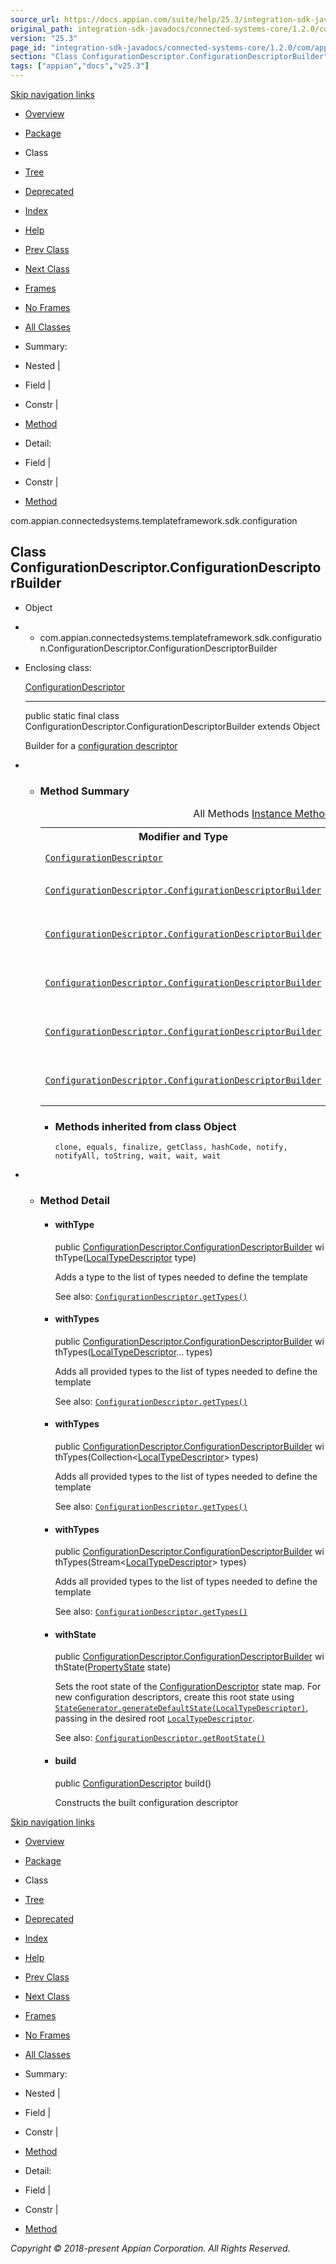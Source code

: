 ```yaml
---
source_url: https://docs.appian.com/suite/help/25.3/integration-sdk-javadocs/connected-systems-core/1.2.0/com/appian/connectedsystems/templateframework/sdk/configuration/ConfigurationDescriptor.ConfigurationDescriptorBuilder.html
original_path: integration-sdk-javadocs/connected-systems-core/1.2.0/com/appian/connectedsystems/templateframework/sdk/configuration/ConfigurationDescriptor.ConfigurationDescriptorBuilder.html
version: "25.3"
page_id: "integration-sdk-javadocs/connected-systems-core/1.2.0/com/appian/connectedsystems/templateframework/sdk/configuration/ConfigurationDescriptor.ConfigurationDescriptorBuilder"
section: "Class ConfigurationDescriptor.ConfigurationDescriptorBuilder"
tags: ["appian","docs","v25.3"]
---
```



[Skip navigation links](#skip.navbar.top "Skip navigation links")

-   [Overview](../../../../../../overview-summary.html)
-   [Package](package-summary.html)
-   Class
-   [Tree](package-tree.html)
-   [Deprecated](../../../../../../deprecated-list.html)
-   [Index](../../../../../../index-all.html)
-   [Help](../../../../../../help-doc.html)

-   [Prev Class](../../../../../../com/appian/connectedsystems/templateframework/sdk/configuration/ConfigurationDescriptor.html "class in com.appian.connectedsystems.templateframework.sdk.configuration")
-   [Next Class](../../../../../../com/appian/connectedsystems/templateframework/sdk/configuration/DisplayHint.html "enum in com.appian.connectedsystems.templateframework.sdk.configuration")

-   [Frames](../../../../../../index.html?com/appian/connectedsystems/templateframework/sdk/configuration/ConfigurationDescriptor.ConfigurationDescriptorBuilder.html)
-   [No Frames](ConfigurationDescriptor.ConfigurationDescriptorBuilder.html)

-   [All Classes](../../../../../../allclasses-noframe.html)

-   Summary: 
-   Nested | 
-   Field | 
-   Constr | 
-   [Method](#method.summary)

-   Detail: 
-   Field | 
-   Constr | 
-   [Method](#method.detail)

com.appian.connectedsystems.templateframework.sdk.configuration

## Class ConfigurationDescriptor.ConfigurationDescriptorBuilder

-   Object
-   -   com.appian.connectedsystems.templateframework.sdk.configuration.ConfigurationDescriptor.ConfigurationDescriptorBuilder

-   Enclosing class:

    [ConfigurationDescriptor](../../../../../../com/appian/connectedsystems/templateframework/sdk/configuration/ConfigurationDescriptor.html "class in com.appian.connectedsystems.templateframework.sdk.configuration")

    * * *

    public static final class ConfigurationDescriptor.ConfigurationDescriptorBuilder
    extends Object

    Builder for a [configuration descriptor](../../../../../../com/appian/connectedsystems/templateframework/sdk/configuration/ConfigurationDescriptor.html "class in com.appian.connectedsystems.templateframework.sdk.configuration")

-   -   ### Method Summary

        <table class="memberSummary" border="0" cellpadding="3" cellspacing="0" summary="Method Summary table, listing methods, and an explanation"><caption><span id="t0" class="activeTableTab"><span>All Methods</span><span class="tabEnd">&nbsp;</span></span><span id="t2" class="tableTab"><span><a href="javascript:show(2);">Instance Methods</a></span><span class="tabEnd">&nbsp;</span></span><span id="t4" class="tableTab"><span><a href="javascript:show(8);">Concrete Methods</a></span><span class="tabEnd">&nbsp;</span></span></caption><tbody><tr><th class="colFirst" scope="col">Modifier and Type</th><th class="colLast" scope="col">Method and Description</th></tr><tr id="i0" class="altColor"><td class="colFirst"><code><a href="../../../../../../com/appian/connectedsystems/templateframework/sdk/configuration/ConfigurationDescriptor.html" title="class in com.appian.connectedsystems.templateframework.sdk.configuration">ConfigurationDescriptor</a></code></td><td class="colLast"><code><span class="memberNameLink"><a href="../../../../../../com/appian/connectedsystems/templateframework/sdk/configuration/ConfigurationDescriptor.ConfigurationDescriptorBuilder.html#build--">build</a></span>()</code><div class="block">Constructs the built configuration descriptor</div></td></tr><tr id="i1" class="rowColor"><td class="colFirst"><code><a href="../../../../../../com/appian/connectedsystems/templateframework/sdk/configuration/ConfigurationDescriptor.ConfigurationDescriptorBuilder.html" title="class in com.appian.connectedsystems.templateframework.sdk.configuration">ConfigurationDescriptor.ConfigurationDescriptorBuilder</a></code></td><td class="colLast"><code><span class="memberNameLink"><a href="../../../../../../com/appian/connectedsystems/templateframework/sdk/configuration/ConfigurationDescriptor.ConfigurationDescriptorBuilder.html#withState-com.appian.connectedsystems.templateframework.sdk.configuration.PropertyState-">withState</a></span>(<a href="../../../../../../com/appian/connectedsystems/templateframework/sdk/configuration/PropertyState.html" title="class in com.appian.connectedsystems.templateframework.sdk.configuration">PropertyState</a>&nbsp;state)</code><div class="block">Sets the root state of the <a href="../../../../../../com/appian/connectedsystems/templateframework/sdk/configuration/ConfigurationDescriptor.html" title="class in com.appian.connectedsystems.templateframework.sdk.configuration">ConfigurationDescriptor</a> state map.</div></td></tr><tr id="i2" class="altColor"><td class="colFirst"><code><a href="../../../../../../com/appian/connectedsystems/templateframework/sdk/configuration/ConfigurationDescriptor.ConfigurationDescriptorBuilder.html" title="class in com.appian.connectedsystems.templateframework.sdk.configuration">ConfigurationDescriptor.ConfigurationDescriptorBuilder</a></code></td><td class="colLast"><code><span class="memberNameLink"><a href="../../../../../../com/appian/connectedsystems/templateframework/sdk/configuration/ConfigurationDescriptor.ConfigurationDescriptorBuilder.html#withType-com.appian.connectedsystems.templateframework.sdk.configuration.LocalTypeDescriptor-">withType</a></span>(<a href="../../../../../../com/appian/connectedsystems/templateframework/sdk/configuration/LocalTypeDescriptor.html" title="class in com.appian.connectedsystems.templateframework.sdk.configuration">LocalTypeDescriptor</a>&nbsp;type)</code><div class="block">Adds a type to the list of types needed to define the template See also: <a href="../../../../../../com/appian/connectedsystems/templateframework/sdk/configuration/ConfigurationDescriptor.html#getTypes--"><code>ConfigurationDescriptor.getTypes()</code></a></div></td></tr><tr id="i3" class="rowColor"><td class="colFirst"><code><a href="../../../../../../com/appian/connectedsystems/templateframework/sdk/configuration/ConfigurationDescriptor.ConfigurationDescriptorBuilder.html" title="class in com.appian.connectedsystems.templateframework.sdk.configuration">ConfigurationDescriptor.ConfigurationDescriptorBuilder</a></code></td><td class="colLast"><code><span class="memberNameLink"><a href="../../../../../../com/appian/connectedsystems/templateframework/sdk/configuration/ConfigurationDescriptor.ConfigurationDescriptorBuilder.html#withTypes-java.util.Collection-">withTypes</a></span>(Collection&lt;<a href="../../../../../../com/appian/connectedsystems/templateframework/sdk/configuration/LocalTypeDescriptor.html" title="class in com.appian.connectedsystems.templateframework.sdk.configuration">LocalTypeDescriptor</a>&gt;&nbsp;types)</code><div class="block">Adds all provided types to the list of types needed to define the template See also: <a href="../../../../../../com/appian/connectedsystems/templateframework/sdk/configuration/ConfigurationDescriptor.html#getTypes--"><code>ConfigurationDescriptor.getTypes()</code></a></div></td></tr><tr id="i4" class="altColor"><td class="colFirst"><code><a href="../../../../../../com/appian/connectedsystems/templateframework/sdk/configuration/ConfigurationDescriptor.ConfigurationDescriptorBuilder.html" title="class in com.appian.connectedsystems.templateframework.sdk.configuration">ConfigurationDescriptor.ConfigurationDescriptorBuilder</a></code></td><td class="colLast"><code><span class="memberNameLink"><a href="../../../../../../com/appian/connectedsystems/templateframework/sdk/configuration/ConfigurationDescriptor.ConfigurationDescriptorBuilder.html#withTypes-com.appian.connectedsystems.templateframework.sdk.configuration.LocalTypeDescriptor...-">withTypes</a></span>(<a href="../../../../../../com/appian/connectedsystems/templateframework/sdk/configuration/LocalTypeDescriptor.html" title="class in com.appian.connectedsystems.templateframework.sdk.configuration">LocalTypeDescriptor</a>...&nbsp;types)</code><div class="block">Adds all provided types to the list of types needed to define the template See also: <a href="../../../../../../com/appian/connectedsystems/templateframework/sdk/configuration/ConfigurationDescriptor.html#getTypes--"><code>ConfigurationDescriptor.getTypes()</code></a></div></td></tr><tr id="i5" class="rowColor"><td class="colFirst"><code><a href="../../../../../../com/appian/connectedsystems/templateframework/sdk/configuration/ConfigurationDescriptor.ConfigurationDescriptorBuilder.html" title="class in com.appian.connectedsystems.templateframework.sdk.configuration">ConfigurationDescriptor.ConfigurationDescriptorBuilder</a></code></td><td class="colLast"><code><span class="memberNameLink"><a href="../../../../../../com/appian/connectedsystems/templateframework/sdk/configuration/ConfigurationDescriptor.ConfigurationDescriptorBuilder.html#withTypes-java.util.stream.Stream-">withTypes</a></span>(Stream&lt;<a href="../../../../../../com/appian/connectedsystems/templateframework/sdk/configuration/LocalTypeDescriptor.html" title="class in com.appian.connectedsystems.templateframework.sdk.configuration">LocalTypeDescriptor</a>&gt;&nbsp;types)</code><div class="block">Adds all provided types to the list of types needed to define the template See also: <a href="../../../../../../com/appian/connectedsystems/templateframework/sdk/configuration/ConfigurationDescriptor.html#getTypes--"><code>ConfigurationDescriptor.getTypes()</code></a></div></td></tr></tbody></table>

        -   ### Methods inherited from class Object

            `clone, equals, finalize, getClass, hashCode, notify, notifyAll, toString, wait, wait, wait`

-   -   ### Method Detail

        -   #### withType

            public [ConfigurationDescriptor.ConfigurationDescriptorBuilder](../../../../../../com/appian/connectedsystems/templateframework/sdk/configuration/ConfigurationDescriptor.ConfigurationDescriptorBuilder.html "class in com.appian.connectedsystems.templateframework.sdk.configuration") withType([LocalTypeDescriptor](../../../../../../com/appian/connectedsystems/templateframework/sdk/configuration/LocalTypeDescriptor.html "class in com.appian.connectedsystems.templateframework.sdk.configuration") type)

            Adds a type to the list of types needed to define the template

            See also: [`ConfigurationDescriptor.getTypes()`](../../../../../../com/appian/connectedsystems/templateframework/sdk/configuration/ConfigurationDescriptor.html#getTypes--)

        -   #### withTypes

            public [ConfigurationDescriptor.ConfigurationDescriptorBuilder](../../../../../../com/appian/connectedsystems/templateframework/sdk/configuration/ConfigurationDescriptor.ConfigurationDescriptorBuilder.html "class in com.appian.connectedsystems.templateframework.sdk.configuration") withTypes([LocalTypeDescriptor](../../../../../../com/appian/connectedsystems/templateframework/sdk/configuration/LocalTypeDescriptor.html "class in com.appian.connectedsystems.templateframework.sdk.configuration")... types)

            Adds all provided types to the list of types needed to define the template

            See also: [`ConfigurationDescriptor.getTypes()`](../../../../../../com/appian/connectedsystems/templateframework/sdk/configuration/ConfigurationDescriptor.html#getTypes--)

        -   #### withTypes

            public [ConfigurationDescriptor.ConfigurationDescriptorBuilder](../../../../../../com/appian/connectedsystems/templateframework/sdk/configuration/ConfigurationDescriptor.ConfigurationDescriptorBuilder.html "class in com.appian.connectedsystems.templateframework.sdk.configuration") withTypes(Collection<[LocalTypeDescriptor](../../../../../../com/appian/connectedsystems/templateframework/sdk/configuration/LocalTypeDescriptor.html "class in com.appian.connectedsystems.templateframework.sdk.configuration")\> types)

            Adds all provided types to the list of types needed to define the template

            See also: [`ConfigurationDescriptor.getTypes()`](../../../../../../com/appian/connectedsystems/templateframework/sdk/configuration/ConfigurationDescriptor.html#getTypes--)

        -   #### withTypes

            public [ConfigurationDescriptor.ConfigurationDescriptorBuilder](../../../../../../com/appian/connectedsystems/templateframework/sdk/configuration/ConfigurationDescriptor.ConfigurationDescriptorBuilder.html "class in com.appian.connectedsystems.templateframework.sdk.configuration") withTypes(Stream<[LocalTypeDescriptor](../../../../../../com/appian/connectedsystems/templateframework/sdk/configuration/LocalTypeDescriptor.html "class in com.appian.connectedsystems.templateframework.sdk.configuration")\> types)

            Adds all provided types to the list of types needed to define the template

            See also: [`ConfigurationDescriptor.getTypes()`](../../../../../../com/appian/connectedsystems/templateframework/sdk/configuration/ConfigurationDescriptor.html#getTypes--)

        -   #### withState

            public [ConfigurationDescriptor.ConfigurationDescriptorBuilder](../../../../../../com/appian/connectedsystems/templateframework/sdk/configuration/ConfigurationDescriptor.ConfigurationDescriptorBuilder.html "class in com.appian.connectedsystems.templateframework.sdk.configuration") withState([PropertyState](../../../../../../com/appian/connectedsystems/templateframework/sdk/configuration/PropertyState.html "class in com.appian.connectedsystems.templateframework.sdk.configuration") state)

            Sets the root state of the [ConfigurationDescriptor](../../../../../../com/appian/connectedsystems/templateframework/sdk/configuration/ConfigurationDescriptor.html "class in com.appian.connectedsystems.templateframework.sdk.configuration") state map. For new configuration descriptors, create this root state using [`StateGenerator.generateDefaultState(LocalTypeDescriptor)`](../../../../../../com/appian/connectedsystems/templateframework/sdk/configuration/StateGenerator.html#generateDefaultState-com.appian.connectedsystems.templateframework.sdk.configuration.LocalTypeDescriptor-), passing in the desired root [`LocalTypeDescriptor`](../../../../../../com/appian/connectedsystems/templateframework/sdk/configuration/LocalTypeDescriptor.html "class in com.appian.connectedsystems.templateframework.sdk.configuration").

            See also: [`ConfigurationDescriptor.getRootState()`](../../../../../../com/appian/connectedsystems/templateframework/sdk/configuration/ConfigurationDescriptor.html#getRootState--)

        -   #### build

            public [ConfigurationDescriptor](../../../../../../com/appian/connectedsystems/templateframework/sdk/configuration/ConfigurationDescriptor.html "class in com.appian.connectedsystems.templateframework.sdk.configuration") build()

            Constructs the built configuration descriptor

[Skip navigation links](#skip.navbar.bottom "Skip navigation links")

-   [Overview](../../../../../../overview-summary.html)
-   [Package](package-summary.html)
-   Class
-   [Tree](package-tree.html)
-   [Deprecated](../../../../../../deprecated-list.html)
-   [Index](../../../../../../index-all.html)
-   [Help](../../../../../../help-doc.html)

-   [Prev Class](../../../../../../com/appian/connectedsystems/templateframework/sdk/configuration/ConfigurationDescriptor.html "class in com.appian.connectedsystems.templateframework.sdk.configuration")
-   [Next Class](../../../../../../com/appian/connectedsystems/templateframework/sdk/configuration/DisplayHint.html "enum in com.appian.connectedsystems.templateframework.sdk.configuration")

-   [Frames](../../../../../../index.html?com/appian/connectedsystems/templateframework/sdk/configuration/ConfigurationDescriptor.ConfigurationDescriptorBuilder.html)
-   [No Frames](ConfigurationDescriptor.ConfigurationDescriptorBuilder.html)

-   [All Classes](../../../../../../allclasses-noframe.html)

-   Summary: 
-   Nested | 
-   Field | 
-   Constr | 
-   [Method](#method.summary)

-   Detail: 
-   Field | 
-   Constr | 
-   [Method](#method.detail)

_Copyright © 2018-present Appian Corporation. All Rights Reserved._